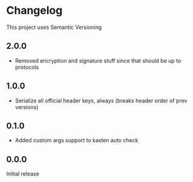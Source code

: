 # Changelog

This project uses Semantic Versioning

## 2.0.0

- Removed encryption and signature stuff since that should be up to protocols


## 1.0.0

+ Serialize all official header keys, always (breaks header order of prev versions)


## 0.1.0

+ Added custom args support to kasten auto check

## 0.0.0

Initial release
